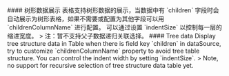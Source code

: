 <cn>
#### 树形数据展示
表格支持树形数据的展示，当数据中有 `children` 字段时会自动展示为树形表格，如果不需要或配置为其他字段可以用 `childrenColumnName` 进行配置。
可以通过设置 `indentSize` 以控制每一层的缩进宽度。
> 注：暂不支持父子数据递归关联选择。
</cn>

<us>
#### Tree data
Display tree structure data in Table when there is field key `children` in dataSource, try to customize `childrenColumnName` property to avoid tree table structure.
You can control the indent width by setting `indentSize`.
> Note, no support for recursive selection of tree structure data table yet.
</us>
